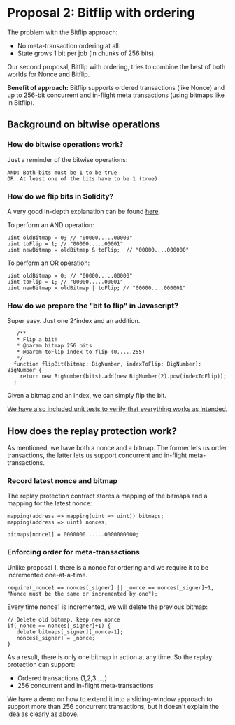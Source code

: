 
# Proposal 2: Bitflip with ordering 

The problem with the Bitflip approach:
* No meta-transaction ordering at all.
* State grows 1 bit per job (in chunks of 256 bits). 

Our second proposal, Bitflip with ordering, tries to combine the best of both worlds for Nonce and Bitflip. 

**Benefit of approach:** Bitflip supports ordered transactions (like Nonce) and up to 256-bit concurrent and in-flight meta transactions (using bitmaps like in Bitflip). 

## Background on bitwise operations

### How do bitwise operations work? 

Just a reminder of the bitwise operations: 

``` 
AND: Both bits must be 1 to be true
OR: At least one of the bits have to be 1 (true)

```

### How do we flip bits in Solidity? 

A very good in-depth explanation can be found [here](https://medium.com/@imolfar/bitwise-operations-and-bit-manipulation-in-solidity-ethereum-1751f3d2e216). 

To perform an AND operation:

``` 
uint oldBitmap = 0; // "00000.....00000"
uint toFlip = 1; // "00000.....00001"
uint newBitmap = oldBitmap & toFlip;  // "00000....000000"
``` 

To perform an OR operation: 

``` 
uint oldBitmap = 0; // "00000.....00000"
uint toFlip = 1; // "00000.....00001"
uint newBitmap = oldBitmap | toFlip; // "00000....000001"
``` 

### How do we prepare the "bit to flip" in Javascript? 

Super easy. Just one 2^index and an addition. 

``` 
   /**
   * Flip a bit!
   * @param bitmap 256 bits
   * @param toFlip index to flip (0,...,255)
   */
  function flipBit(bitmap: BigNumber, indexToFlip: BigNumber): BigNumber {
    return new BigNumber(bits).add(new BigNumber(2).pow(indexToFlip));
  }
```

Given a bitmap and an index, we can simply flip the bit. 

[We have also included unit tests to verify that everything works as intended.](https://github.com/PISAresearch/metamask-comp/blob/master/test/contracts/BitFlipWalletWithOrdering.test.ts)


## How does the replay protection work? 

As mentioned, we have both a nonce and a bitmap. The former lets us order transactions, the latter lets us support concurrent and in-flight meta-transactions. 

### Record latest nonce and bitmap 

The replay protection contract stores a mapping of the bitmaps and a mapping for the latest nonce: 

```
mapping(address => mapping(uint => uint)) bitmaps; 
mapping(address => uint) nonces; 

bitmaps[nonce1] = 0000000......0000000000;
```

### Enforcing order for meta-transactions

Unlike proposal 1, there is a nonce for ordering and we require it to be incremented one-at-a-time. 

```
require(_nonce1 == nonces[_signer] || _nonce == nonces[_signer]+1, "Nonce must be the same or incremented by one");
```
Every time nonce1 is incremented, we will delete the previous bitmap: 

```
// Delete old bitmap, keep new nonce
if(_nonce == nonces[_signer]+1) {
   delete bitmaps[_signer][_nonce-1];
   nonces[_signer] = _nonce;
}
```

As a result, there is only one bitmap in action at any time. So the replay protection can support:
- Ordered transactions (1,2,3....,)
- 256 concurrent and in-flight meta-transactions 

We have a demo on how to extend it into a sliding-window approach to support more than 256 concurrent transactions, but it doesn't explain the idea as clearly as above. 
